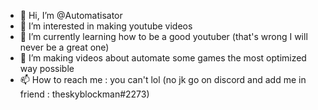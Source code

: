 - 👋 Hi, I’m @Automatisator
- 👀 I’m interested in making youtube videos
- 🌱 I’m currently learning how to be a good youtuber (that's wrong I will never be a great one)
- 💞️ I’m making videos about automate some games the most optimized way possible
- 📫 How to reach me : you can't lol (no jk go on discord and add me in friend : theskyblockman#2273)
